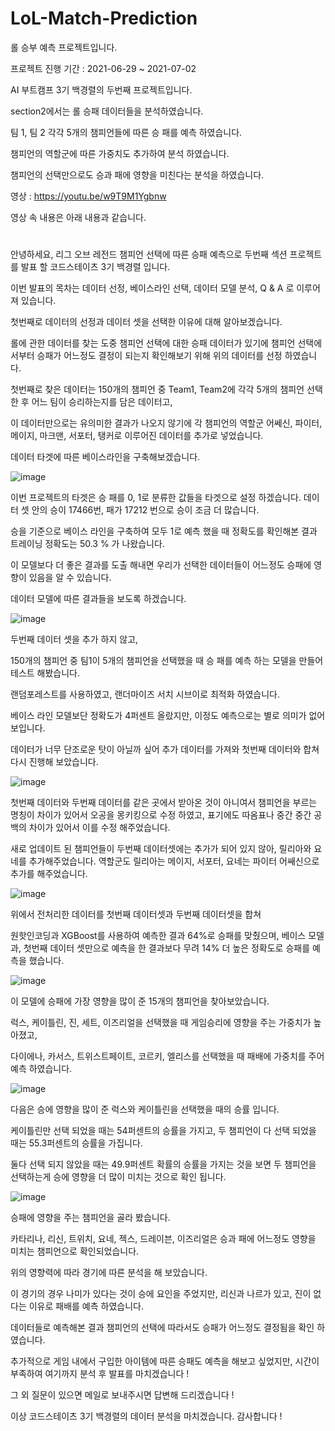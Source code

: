 # LoL-Match-Prediction
롤 승부 예측 프로젝트입니다.

프로젝트 진행 기간 : 2021-06-29 ~ 2021-07-02

AI 부트캠프 3기 백경렬의 두번째 프로젝트입니다.

section2에서는 롤 승패 데이터들을 분석하였습니다.

팀 1, 팀 2 각각 5개의 챔피언들에 따른 승 패를 예측 하였습니다.

챔피언의 역할군에 따른 가중치도 추가하여 분석 하였습니다.

챔피언의 선택만으로도 승과 패에 영향을 미친다는 분석을 하였습니다.

영상 : https://youtu.be/w9T9M1Ygbnw

영상 속 내용은 아래 내용과 같습니다.
#

안녕하세요, 리그 오브 레전드 챔피언 선택에 따른 승패 예측으로 두번째 섹션 프로젝트를 발표 할 코드스테이츠 3기 백경렬 입니다.

이번 발표의 목차는 데이터 선정, 베이스라인 선택, 데이터 모델 분석, Q & A 로 이루어져 있습니다.

첫번째로 데이터의 선정과 데이터 셋을 선택한 이유에 대해 알아보겠습니다.

롤에 관한 데이터를 찾는 도중 챔피언 선택에 대한 승패 데이터가 있기에 챔피언 선택에서부터 승패가 어느정도 결정이 되는지 확인해보기 위해 위의 데이터를 선정 하였습니다.

첫번째로 찾은 데이터는 150개의 챔피언 중 Team1, Team2에 각각 5개의 챔피언 선택 한 후 어느 팀이 승리하는지를 담은 데이터고,

이 데이터만으로는 유의미한 결과가 나오지 않기에 각 챔피언의 역할군 어쎄신, 파이터, 메이지, 마크맨, 서포터, 탱커로 이루어진 데이터를 추가로 넣었습니다.

데이터 타겟에 따른 베이스라인을 구축해보겠습니다.

![image](https://user-images.githubusercontent.com/40240766/166125960-e07bbea4-0373-4122-90ce-a6f10c0d9c18.png)

이번 프로젝트의 타겟은 승 패를 0, 1로 분류한 값들을 타겟으로 설정 하겠습니다. 데이터 셋 안의 승이 17466번, 패가 17212 번으로 승이 조금 더 많습니다. 

승을 기준으로 베이스 라인을 구축하여 모두 1로 예측 했을 때 정확도를 확인해본 결과 트레이닝 정확도는 50.3 % 가 나왔습니다.

이 모델보다 더 좋은 결과를 도출 해내면 우리가 선택한 데이터들이 어느정도 승패에 영향이 있음을 알 수 있습니다.

데이터 모델에 따른 결과들을 보도록 하겠습니다.

![image](https://user-images.githubusercontent.com/40240766/166125972-44e1c390-e04c-4b6b-8a66-e0979e040ac0.png)

두번째 데이터 셋을 추가 하지 않고,

150개의 챔피언 중 팀1이 5개의 챔피언을 선택했을 때 승 패를 예측 하는 모델을 만들어 테스트 해봤습니다.

랜덤포레스트를 사용하였고, 랜더마이즈 서치 시브이로 최적화 하였습니다. 

베이스 라인 모델보단 정확도가 4퍼센트 올랐지만, 이정도 예측으로는 별로 의미가 없어 보입니다.

데이터가 너무 단조로운 탓이 아닐까 싶어 추가 데이터를 가져와 첫번째 데이터와 합쳐 다시 진행해 보았습니다.

![image](https://user-images.githubusercontent.com/40240766/166125984-4a3d7b21-9dc2-4928-9cce-9cb4ec09e6e4.png)

첫번째 데이터와 두번째 데이터를 같은 곳에서 받아온 것이 아니여서 챔피언을 부르는 명칭이 차이가 있어서 오공을 몽키킹으로 수정 하였고, 표기에도 따옴표나 중간 중간 공백의 차이가 있어서 이를 수정 해주었습니다.

새로 업데이트 된 챔피언들이 두번째 데이터셋에는 추가가 되어 있지 않아, 릴리아와 요네를 추가해주었습니다. 역할군도 릴리아는 메이지, 서포터, 요네는 파이터 어쌔신으로 추가를 해주었습니다.

![image](https://user-images.githubusercontent.com/40240766/166125989-53dcc94a-df38-480f-9748-d9ec3a09fe6a.png)

위에서 전처리한 데이터를 첫번째 데이터셋과 두번째 데이터셋을 합쳐

원핫인코딩과 XGBoost를 사용하여 예측한 결과 64%로 승패를 맞췄으며, 베이스 모델과, 첫번째 데이터 셋만으로 예측을 한 결과보다 무려 14% 더 높은 정확도로 승패를 예측을 했습니다.

![image](https://user-images.githubusercontent.com/40240766/166125992-e815c43d-4427-4da4-8b1b-d169a0a1f635.png)

이 모델에 승패에 가장 영향을 많이 준 15개의 챔피언을 찾아보았습니다.

럭스, 케이틀린, 진, 세트, 이즈리얼을 선택했을 때 게임승리에 영향을 주는 가중치가 높아졌고,

다이에나, 카서스, 트위스트페이트, 코르키, 엘리스를 선택했을 때 패배에 가중치를 주어 예측 하였습니다.

![image](https://user-images.githubusercontent.com/40240766/166125995-b3d0d4c0-4ed7-4c01-8083-4955188c58de.png)

다음은 승에 영향을 많이 준 럭스와 케이틀린을 선택했을 때의 승률 입니다.

케이틀린만 선택 되었을 때는 54퍼센트의 승률을 가지고, 두 챔피언이 다 선택 되었을 때는 55.3퍼센트의 승률을 가집니다.

둘다 선택 되지 않았을 때는 49.9퍼센트 확률의 승률을 가지는 것을 보면 두 챔피언을 선택하는게 승에 영향을 더 많이 미치는 것으로 확인 됩니다.

![image](https://user-images.githubusercontent.com/40240766/166126000-54a11750-8591-41ae-bc0b-d12afa903379.png)

승패에 영향을 주는 챔피언을 골라 봤습니다.

카타리나, 리신, 트위치, 요네, 젝스, 드레이븐, 이즈리얼은 승과 패에 어느정도 영향을 미치는 챔피언으로 확인되었습니다.

위의 영향력에 따라 경기에 따른 분석을 해 보았습니다.

이 경기의 경우 나미가 있다는 것이 승에 요인을 주었지만, 리신과 나르가 있고, 진이 없다는 이유로 패배를 예측 하였습니다.

데이터들로 예측해본 결과 챔피언의 선택에 따라서도 승패가 어느정도 결정됨을 확인 하였습니다.

추가적으로 게임 내에서 구입한 아이템에 따른 승패도 예측을 해보고 싶었지만, 시간이 부족하여 여기까지 분석 후 발표를 마치겠습니다 ! 

그 외 질문이 있으면 메일로 보내주시면 답변해 드리겠습니다 !

이상 코드스테이츠 3기 백경렬의 데이터 분석을 마치겠습니다. 감사합니다 !
